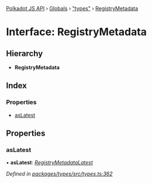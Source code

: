 [Polkadot JS API](../README.md) › [Globals](../globals.md) › ["types"](../modules/_types_.md) › [RegistryMetadata](_types_.registrymetadata.md)

# Interface: RegistryMetadata

## Hierarchy

* **RegistryMetadata**

## Index

### Properties

* [asLatest](_types_.registrymetadata.md#aslatest)

## Properties

###  asLatest

• **asLatest**: *[RegistryMetadataLatest](_types_.registrymetadatalatest.md)*

*Defined in [packages/types/src/types.ts:362](https://github.com/polkadot-js/api/blob/3a1f284fa8/packages/types/src/types.ts#L362)*
